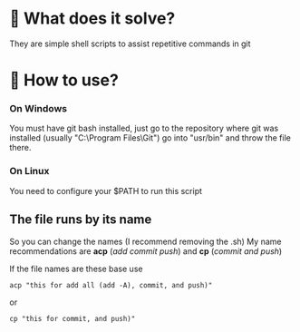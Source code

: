 # 🤔 What does it solve?
They are simple shell scripts to assist repetitive commands in git
# 🚀 How to use?
### On Windows
You must have git bash installed, just go to the repository where git was installed (usually "C:\Program Files\Git")
go into "usr/bin" and throw the file there.

### On Linux
You need to configure your $PATH to run this script

## The file runs by its name 
So you can change the names (I recommend removing the .sh)
My name recommendations are <b>acp</b> (<i>add commit push</i>) and <b>cp</b> (<i>commit and push</i>)


If the file names are these base use

```
acp "this for add all (add -A), commit, and push)"
```
or
```
cp "this for commit, and push)"
```

